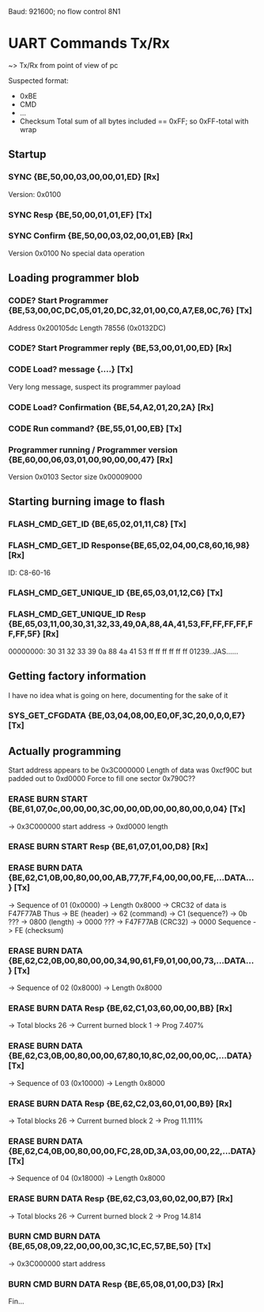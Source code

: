 
Baud: 921600; no flow control 8N1


# UART Commands Tx/Rx

~> Tx/Rx from point of view of pc

Suspected format:
* 0xBE
* CMD
* ...
* Checksum Total sum of all bytes included == 0xFF; so 0xFF-total with wrap

## Startup

### SYNC  {BE,50,00,03,00,00,01,ED} [Rx]
Version: 0x0100

### SYNC Resp {BE,50,00,01,01,EF} [Tx]

### SYNC Confirm {BE,50,00,03,02,00,01,EB} [Rx]
Version 0x0100
No special data operation

## Loading programmer blob

### CODE? Start Programmer {BE,53,00,0C,DC,05,01,20,DC,32,01,00,C0,A7,E8,0C,76} [Tx]
Address 0x200105dc
Length 78556 (0x0132DC)

### CODE? Start Programmer reply {BE,53,00,01,00,ED} [Rx]

### CODE Load? message {....} [Tx]
Very long message, suspect its programmer payload

### CODE Load? Confirmation {BE,54,A2,01,20,2A} [Rx]

### CODE Run command? {BE,55,01,00,EB} [Tx]


### Programmer running / Programmer version {BE,60,00,06,03,01,00,90,00,00,47} [Rx]
Version 0x0103
Sector size 0x00009000

## Starting burning image to flash


### FLASH_CMD_GET_ID {BE,65,02,01,11,C8} [Tx]

### FLASH_CMD_GET_ID Response{BE,65,02,04,00,C8,60,16,98} [Rx]
ID: C8-60-16

### FLASH_CMD_GET_UNIQUE_ID {BE,65,03,01,12,C6} [Tx]

### FLASH_CMD_GET_UNIQUE_ID Resp {BE,65,03,11,00,30,31,32,33,49,0A,88,4A,41,53,FF,FF,FF,FF,FF,FF,5F} [Rx]
00000000: 30 31 32 33 39 0a 88 4a 41 53 ff ff ff ff ff ff  01239..JAS......


## Getting factory information

I have no idea what is going on here, documenting for the sake of it

### SYS_GET_CFGDATA {BE,03,04,08,00,E0,0F,3C,20,0,0,0,E7} [Tx]

## Actually programming

Start address appears to be 0x3C000000
Length of data was 0xcf90C but padded out to 0xd0000
Force to fill one sector 0x790C??

### ERASE BURN START {BE,61,07,0c,00,00,00,3C,00,00,0D,00,00,80,00,0,04} [Tx]
-> 0x3C000000 start address
-> 0xd0000 length

### ERASE BURN START Resp {BE,61,07,01,00,D8} [Rx]

### ERASE BURN DATA {BE,62,C1,0B,00,80,00,00,AB,77,7F,F4,00,00,00,FE,...DATA...} [Tx]

-> Sequence of 01 (0x0000)
-> Length 0x8000
-> CRC32 of data is F47F77AB
Thus
-> BE (header)
-> 62 (command)
-> C1 (sequence?)
-> 0b ???
-> 0800 (length)
-> 0000 ???
-> F47F77AB (CRC32)
-> 0000 Sequence
-> FE (checksum)
### ERASE BURN DATA {BE,62,C2,0B,00,80,00,00,34,90,61,F9,01,00,00,73,...DATA...} [Tx]

-> Sequence of 02 (0x8000)
-> Length 0x8000


### ERASE BURN DATA Resp {BE,62,C1,03,60,00,00,BB} [Rx]
-> Total blocks 26
-> Current burned block 1
-> Prog 7.407%

### ERASE BURN DATA {BE,62,C3,0B,00,80,00,00,67,80,10,8C,02,00,00,0C,...DATA} [Tx]
-> Sequence of 03 (0x10000)
-> Length 0x8000


### ERASE BURN DATA Resp {BE,62,C2,03,60,01,00,B9} [Rx]
-> Total blocks 26
-> Current burned block 2
-> Prog 11.111%


### ERASE BURN DATA {BE,62,C4,0B,00,80,00,00,FC,28,0D,3A,03,00,00,22,...DATA} [Tx]
-> Sequence of 04 (0x18000)
-> Length 0x8000


### ERASE BURN DATA Resp {BE,62,C3,03,60,02,00,B7} [Rx]
-> Total blocks 26
-> Current burned block 2
-> Prog 14.814



### BURN CMD BURN DATA {BE,65,08,09,22,00,00,00,3C,1C,EC,57,BE,50} [Tx]

-> 0x3C000000 start address

### BURN CMD BURN DATA Resp {BE,65,08,01,00,D3} [Rx]


Fin...